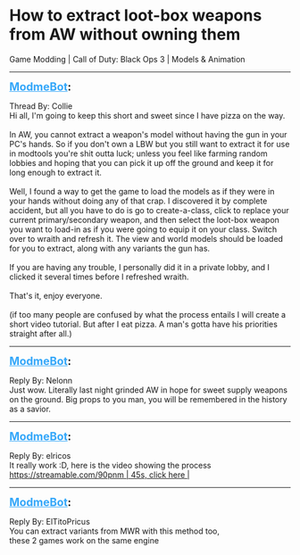 # How to extract loot-box weapons from AW without owning them
Game Modding | Call of Duty: Black Ops 3 | Models & Animation

---
<strong style="font-size: 1.4em;"><span style="text-decoration: underline;text-decoration-color: #34a7f9;"><span style="color:#34a7f9;">ModmeBot</span></span>:</strong>

<p>Thread By: Collie<br />Hi all, I&#39;m going to keep this short and sweet since I have pizza on the way.<br /> <br />In AW, you cannot extract a weapon&#39;s model without having the gun in your PC&#39;s hands. So if you don&#39;t own a LBW but you still want to extract it for use in modtools you&#39;re shit outta luck; unless you feel like farming random lobbies and hoping that you can pick it up off the ground and keep it for long enough to extract it.<br /> <br />Well, I found a way to get the game to load the models as if they were in your hands without doing any of that crap. I discovered it by complete accident, but all you have to do is go to create-a-class, click to replace your current primary/secondary weapon, and then select the loot-box weapon you want to load-in as if you were going to equip it on your class. Switch over to wraith and refresh it. The view and world models should be loaded for you to extract, along with any variants the gun has.<br /> <br />If you are having any trouble, I personally did it in a private lobby, and I clicked it several times before I refreshed wraith.<br /> <br />That&#39;s it, enjoy everyone.<br /> <br />(if too many people are confused by what the process entails I will create a short video tutorial. But after I eat pizza. A man&#39;s gotta have his priorities straight after all.)</p>

---
<strong style="font-size: 1.4em;"><span style="text-decoration: underline;text-decoration-color: #34a7f9;"><span style="color:#34a7f9;">ModmeBot</span></span>:</strong>

<p>Reply By: Nelonn<br />Just wow. Literally last night grinded AW in hope for sweet supply weapons on the ground. Big props to you man, you will be remembered in the history as a savior.</p>

---
<strong style="font-size: 1.4em;"><span style="text-decoration: underline;text-decoration-color: #34a7f9;"><span style="color:#34a7f9;">ModmeBot</span></span>:</strong>

<p>Reply By: elricos<br />It really work :D, here is the video showing the process <a href="https://streamable.com/90pnm">https://streamable.com/90pnm | 45s, click here |</a></p>

---
<strong style="font-size: 1.4em;"><span style="text-decoration: underline;text-decoration-color: #34a7f9;"><span style="color:#34a7f9;">ModmeBot</span></span>:</strong>

<p>Reply By: ElTitoPricus<br />You can extract variants from MWR with this method too,<br />these 2 games work on the same engine</p>
